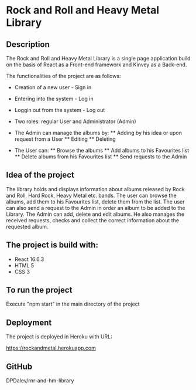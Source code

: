 # Rock and Roll and Heavy Metal Library

## Description

The Rock and Roll and Heavy Metal Library is a single page application build on the basis of React as a Front-end framework and Kinvey as a Back-end.

The functionalities of the project are as follows:

* Creation of a new user - Sign in
* Entering into the system - Log in
* Loggin out from the system - Log out
* Two roles: regular User and Administrator (Admin)
* The Admin can manage the albums by:
** Adding by his idea or upon request from a User
** Editing
** Deleting

* The User can:
** Browse the albums
** Add albums to his Favourites list
** Delete albums from his Favourites list
** Send requests to the Admin


## Idea of the project

The library holds and displays information about albums released by Rock and Roll, Hard Rock, Heavy Metal etc. bands. The user can browse the albums, add them to his Favourites list, delete them from the list. The user can also send a request to the Admin in order an album to be added to the Library. The Admin can add, delete and edit albums. He also manages the received requests, checks and collect the correct information about the requested album.

## The project is build with:

* React 16.6.3
* HTML 5
* CSS 3

## To run the project

Execute "npm start" in the main directory of the project

## Deployment

The project is deployed in Heroku with URL:

https://rockandmetal.herokuapp.com

## GitHub

DPDalev/rnr-and-hm-library

